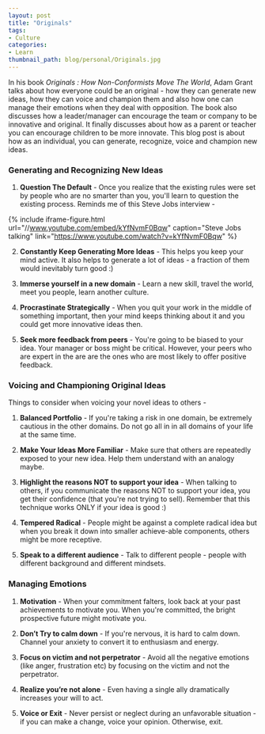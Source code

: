 ```yaml
---
layout: post
title: "Originals"
tags:
- Culture
categories:
- Learn
thumbnail_path: blog/personal/Originals.jpg
---
```


In his book *Originals : How Non-Conformists Move The World*, Adam Grant talks about how everyone could be an original - how they can generate new ideas, how they can voice and champion them and also how one can manage their emotions when they deal with opposition. The book also discusses how a leader/manager can encourage the team or company to be innovative and original. It finally discusses about how as a parent or teacher you can encourage children to be more innovate. This blog post is about how as an individual, you can generate, recognize, voice and champion new ideas.

### Generating and Recognizing New Ideas

1. **Question The Default** - Once you realize that the existing rules were set by people who are no smarter than you, you'll learn to question the existing process. Reminds me of this Steve Jobs interview - 

{% include iframe-figure.html url="//www.youtube.com/embed/kYfNvmF0Bqw" caption="Steve Jobs talking" link="https://www.youtube.com/watch?v=kYfNvmF0Bqw" %}

2. **Constantly Keep Generating More Ideas** - This helps you keep your mind active. It also helps to generate a lot of ideas - a fraction of them would inevitably turn good :)

3. **Immerse yourself in a new domain** - Learn a new skill, travel the world, meet you people, learn another culture.

4. **Procrastinate Strategically** - When you quit your work in the middle of something important, then your mind keeps thinking about it and you could get more innovative ideas then.

5. **Seek more feedback from peers** - You're going to be biased to your idea. Your manager or boss might be critical. However, your peers who are expert in the are are the ones who are most likely to offer positive feedback.

### Voicing and Championing Original Ideas

Things to consider when voicing your novel ideas to others - 

1. **Balanced Portfolio** - If you're taking a risk in one domain, be extremely cautious in the other domains. Do not go all in in all domains of your life at the same time.

2. **Make Your Ideas More Familiar** - Make sure that others are repeatedly exposed to your new idea. Help them understand with an analogy maybe.

3. **Highlight the reasons NOT to support your idea** - When talking to others, if you communicate the reasons NOT to support your idea, you get their confidence (that you're not trying to sell). Remember that this technique works ONLY if your idea is good :)

4. **Tempered Radical** - People might be against a complete radical idea but when you break it down into smaller achieve-able components, others might be more receptive.

5. **Speak to a different audience** - Talk to different people - people with different background and different mindsets.

### Managing Emotions

1. **Motivation** - When your commitment falters, look back at your past achievements to motivate you. When you're committed, the bright prospective future might motivate you.

2. **Don’t Try to calm down** - If you're nervous, it is hard to calm down. Channel your anxiety to convert it to enthusiasm and energy.

3. **Focus on victim and not perpetrator** - Avoid all the negative emotions (like anger, frustration etc) by focusing on the victim and not the perpetrator.

4. **Realize you’re not alone** - Even having a single ally dramatically increases your will to act.

5. **Voice or Exit** - Never persist or neglect during an unfavorable situation - if you can make a change, voice your opinion. Otherwise, exit.